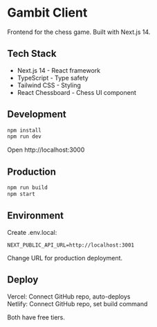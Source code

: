 # Gambit Client

Frontend for the chess game. Built with Next.js 14.

## Tech Stack

- Next.js 14 - React framework
- TypeScript - Type safety
- Tailwind CSS - Styling
- React Chessboard - Chess UI component

## Development

```bash
npm install
npm run dev
```

Open http://localhost:3000

## Production

```bash
npm run build
npm start
```

## Environment

Create .env.local:

```env
NEXT_PUBLIC_API_URL=http://localhost:3001
```

Change URL for production deployment.

## Deploy

Vercel: Connect GitHub repo, auto-deploys  
Netlify: Connect GitHub repo, set build command

Both have free tiers.
